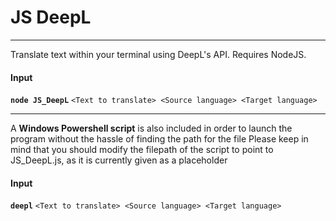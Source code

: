 # JS DeepL
---
Translate text within your terminal using DeepL's API. Requires NodeJS.
#### Input
**``node JS_DeepL``** ``<Text to translate> <Source language> <Target language>``

---
A **Windows Powershell script** is also included in order to launch the program without the hassle of finding the path for the file
Please keep in mind that you should modify the filepath of the script to point to JS_DeepL.js, as it is currently given as a placeholder
#### Input
**``deepl``** ``<Text to translate> <Source language> <Target language>``
